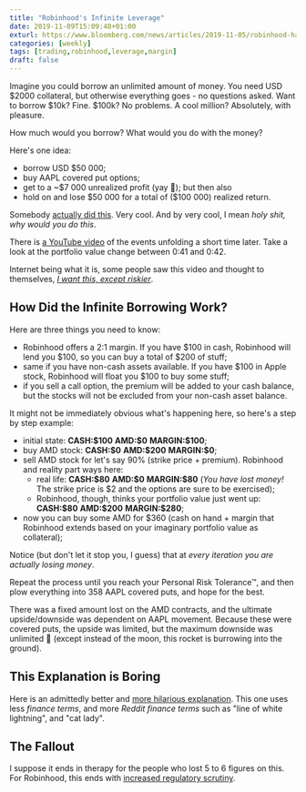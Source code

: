```yaml
---
title: "Robinhood's Infinite Leverage"
date: 2019-11-09T15:09:48+01:00
exturl: https://www.bloomberg.com/news/articles/2019-11-05/robinhood-has-a-glitch-that-gives-traders-infinite-leverage
categories: [weekly]
tags: [trading,robinhood,leverage,margin]
draft: false
---
```


Imagine you could borrow an unlimited amount of money. You need USD &#36;2000 collateral, but otherwise everything goes - no questions asked. Want to borrow &#36;10k? Fine. &#36;100k? No problems. A cool million? Absolutely, with pleasure.

How much would you borrow? What would you do with the money?

Here's one idea:

- borrow USD &#36;50 000;
- buy AAPL covered put options;
- get to a ~&#36;7 000 unrealized profit (yay 🎉); but then also
- hold on and lose &#36;50 000 for a total of (&#36;100 000) realized return.

Somebody [actually did this](https://www.reddit.com/r/wallstreetbets/comments/dp6x5c/one_more_for_old_times_sake_because_if_i_dont/). Very cool. And by very cool, I mean *holy shit, why would you do this*.

There is [a YouTube video](https://www.youtube.com/watch?v=A-tNkuYV4_Q#t=39s) of the events unfolding a short time later. Take a look at the portfolio value change between 0:41 and 0:42.

Internet being what it is, some people saw this video and thought to themselves, [*I want this, except riskier*](https://www.reddit.com/r/wallstreetbets/comments/drt5tr/guh_of_fame_2019/).

## How Did the Infinite Borrowing Work?

Here are three things you need to know:

- Robinhood offers a 2:1 margin. If you have &#36;100 in cash, Robinhood will lend you &#36;100, so you can buy a total of &#36;200 of stuff;
- same if you have non-cash assets available. If you have &#36;100 in Apple stock, Robinhood will float you &#36;100 to buy some stuff;
- if you sell a call option, the premium will be added to your cash balance, but the stocks will not be excluded from your non-cash asset balance.

It might not be immediately obvious what's happening here, so here's a step by step example:

- initial state: **CASH:&#36;100** **AMD:&#36;0** **MARGIN:&#36;100**;
- buy AMD stock: **CASH:&#36;0** **AMD:&#36;200** **MARGIN:&#36;0**;
- sell AMD stock for let's say 90% (strike price + premium). Robinhood and reality part ways here:
  - real life: **CASH:&#36;80** **AMD:&#36;0** **MARGIN:&#36;80** (*You have lost money!* The strike price is &#36;2 and the options are sure to be exercised);
  - Robinhood, though, thinks your portfolio value just went up: **CASH:&#36;80** **AMD:&#36;200** **MARGIN:&#36;280**;
- now you can buy some AMD for &#36;360 (cash on hand + margin that Robinhood extends based on your imaginary portfolio value as collateral);

Notice (but don't let it stop you, I guess) that at *every iteration you are actually losing money*.

Repeat the process until you reach your Personal Risk Tolerance™, and then plow everything into 358 AAPL covered puts, and hope for the best.

There was a fixed amount lost on the AMD contracts, and the ultimate upside/downside was dependent on AAPL movement. Because these were covered puts, the upside was limited, but the maximum downside was unlimited 🚀 (except instead of the moon, this rocket is burrowing into the ground).

## This Explanation is Boring

Here is an admittedly better and [more hilarious explanation](https://www.reddit.com/r/wallstreetbets/comments/dqg6xx/infinite_leverage_explained/). This one uses less *finance terms*, and more *Reddit finance terms* such as "line of white lightning", and "cat lady".

## The Fallout

I suppose it ends in therapy for the people who lost 5 to 6 figures on this. For Robinhood, this ends with [increased regulatory scrutiny](
https://www.bloomberg.com/news/articles/2019-11-07/robinhood-back-in-washington-s-crosshairs-after-leverage-glitch).
